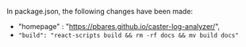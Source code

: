 In package.json, the following changes have been made:
* "homepage" : "https://pbares.github.io/caster-log-analyzer/",
* `"build": "react-scripts build && rm -rf docs && mv build docs"`
